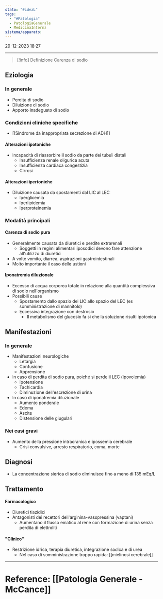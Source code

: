```yaml
---
stato: "#ideaL"
tags:
  - "#Patologia"
  - PatologiaGenerale
  - MedicinaInterna
sistema/apparato:
---
```

29-12-2023 18:27

--- 

>[!info] Definizione
>Carenza di sodio


## Eziologia
### In generale
- Perdita di sodio
- Diluizione di sodio 
- Apporto inadeguato di sodio
### Condizioni cliniche specifiche
- [[Sindrome da inappropriata secrezione di ADH]]
#### Alterazioni ipotoniche
- Incapacità di riassorbire il sodio da parte dei tubuli distali 
	- Insufficienza renale oligurica acuta
	- Insufficienza cardiaca congestizia
	- Cirrosi
#### Alterazioni ipertoniche
- Diluizione causata da spostamenti dal LIC al LEC
	- Iperglicemia
	- Iperlipidemia
	- Iperproteinemia

### Modalità principali
#### Carenza di sodio pura
- Generalmente causata da diuretici e perdite extrarenali
	- Soggetti in regimi alimentari iposodici devono fare attenzione all'utilizzo di diuretici
- A volte vomito, diarrea, aspirazioni gastrointestinali
- Molto importante il caso delle ustioni
#### Iponatremia diluzionale
- Eccesso di acqua corporea totale in relazione alla quantità complessiva di sodio nell'organismo
- Possibili cause
	- Spostamento dallo spazio del LIC allo spazio del LEC (es somministrazione di mannitolo)
	- Eccessiva integrazione con destrosio
		- Il metabolismo del glucosio fa si che la soluzione risulti ipotonica
## Manifestazioni
### In generale
- Manifestazioni neurologiche
	- Letargia
	- Confusione
	- Apprensione
- In caso di perdita di sodio pura, poiché si perde il LEC (ipovolemia)
	- Ipotensione
	- Tachicardia 
	- Diminuzione dell'escrezione di urina
- In caso di iponatremia diluzionale
	- Aumento ponderale
	- Edema
	- Ascite
	- Distensione delle giugulari
### Nei casi gravi
- Aumento della pressione intracranica e ipossemia cerebrale
	- Crisi convulsive, arresto respiratorio, coma, morte

## Diagnosi
- La concentrazione sierica di sodio diminuisce fino a meno di 135 mEq/L

## Trattamento
#### Farmacologico
- Diuretici tiazidici
- Antagonisti dei recettori dell'arginina-vasopressina (vaptani)
	- Aumentano il flusso ematico al rene con formazione di urina senza perdita di elettroliti 
#### "Clinico"
- Restrizione idrica, terapia diuretica, integrazione sodica e di urea
	- Nel caso di somministrazione troppo rapida: [[mielinosi cerebrale]]








--- 
# Reference: [[Patologia Generale - McCance]]